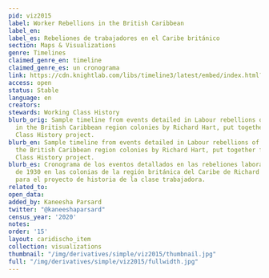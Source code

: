 ```yaml
---
pid: viz2015
label: Worker Rebellions in the British Caribbean
label_en:
label_es: Rebeliones de trabajadores en el Caribe británico
section: Maps & Visualizations
genre: Timelines
claimed_genre_en: timeline
claimed_genre_es: un cronograma
link: https://cdn.knightlab.com/libs/timeline3/latest/embed/index.html?source=1qZjyqnjo2e37usoVsGgoZU7ZI5NDA6NCCpp2p0EVb2s&font=Default&lang=en&initial_zoom=2&height=650
access: open
status: Stable
language: en
creators:
stewards: Working Class History
blurb_orig: Sample timeline from events detailed in Labour rebellions of the 1930s
  in the British Caribbean region colonies by Richard Hart, put together for the Working
  Class History project.
blurb_en: Sample timeline from events detailed in Labour rebellions of the 1930s in
  the British Caribbean region colonies by Richard Hart, put together for the Working
  Class History project.
blurb_es: Cronograma de los eventos detallados en las rebeliones laborales de la década
  de 1930 en las colonias de la región británica del Caribe de Richard Hart, organizadas
  para el proyecto de historia de la clase trabajadora.
related_to:
open_data:
added_by: Kaneesha Parsard
twitter: "@kaneeshaparsard"
census_year: '2020'
notes:
order: '15'
layout: caridischo_item
collection: visualizations
thumbnail: "/img/derivatives/simple/viz2015/thumbnail.jpg"
full: "/img/derivatives/simple/viz2015/fullwidth.jpg"
---
```


